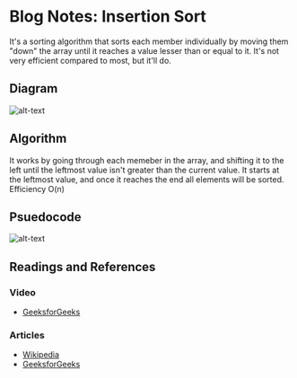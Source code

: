 # Blog Notes: Insertion Sort
It's a sorting algorithm that sorts each member individually by moving them "down" the array until it reaches a value lesser than or equal to it. It's not very efficient compared to most, but it'll do.

## Diagram
![alt-text](https://i.imgur.com/uqpTszU.jpg)

## Algorithm
It works by going through each memeber in the array, and shifting it to the left until the leftmost value isn't greater than the current value. It starts at the leftmost value, and once it reaches the end all elements will be sorted.  
Efficiency O(n)

## Psuedocode
![alt-text](https://i.imgur.com/2Mq6zGR.png)

## Readings and References
### Video
* [GeeksforGeeks](https://www.youtube.com/watch?v=OGzPmgsI-pQ)
### Articles
* [Wikipedia](https://en.wikipedia.org/wiki/Insertion_sort)
* [GeeksforGeeks](https://www.geeksforgeeks.org/insertion-sort/)
